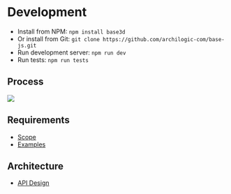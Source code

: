 # Development

* Install from NPM: `npm install base3d`
* Or install from Git: `git clone https://github.com/archilogic-com/base-js.git`
* Run development server: `npm run dev`
* Run tests: `npm run tests`

## Process

<!-- edit image: https://docs.google.com/drawings/d/1Wep2ezu1ysOQv079CDwIswonGtYQZWKEUIga0CqtkH8/edit -->
<img src="https://docs.google.com/drawings/d/1Wep2ezu1ysOQv079CDwIswonGtYQZWKEUIga0CqtkH8/pub?w=829&h=137" />

## Requirements

* [Scope](development/scope.md)
* [Examples](../examples/index.html)

## Architecture

* [API Design](development/api-design.md)
